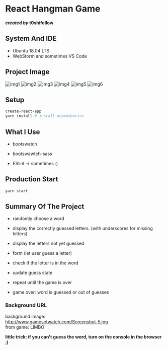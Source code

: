 

# React Hangman Game

**_created by_ t0shifollow** 

## System And IDE

  * Ubuntu 18.04 LTS
  * WebStorm and sometimes VS Code

## Project Image

![img1](
        hangman_game/public/readme_img/screen1.png
        )
![img2](
        hangman_game/public/readme_img/screen2.png
      )
![img3](
        hangman_game/public/readme_img/screen3.png
      )
![img4](
        hangman_game/public/readme_img/screen4.png
      )
![img5](
        hangman_game/public/readme_img/responsive1.png
      )
![img6](
        hangman_game/public/readme_img/responsive2.png
      )
      

## Setup

```sh
create-react-app
yarn install # install dependencies
```
## What I Use

* bootswatch

* bootswawtch-sass

* ESlint -> sometimes :)


## Production Start

```sh
yarn start
```

## Summary Of The Project

* randomly choose a word

* display the correctly guessed letters. (with underscores for missing letters)

* display the letters not yet guessed

* form (let user guess a letter)

* check if the letter is in the word

* update guess state

* repeat until the game is over

* game over: word is guessed or out of guesses

### Background URL
 background image:<br> http://www.gamesetwatch.com/Screenshot-5.jpg<br> from game: LIMBO
 
 **little trick: if you can't guess the word, turn on the console in the browser ;)**